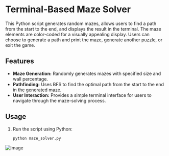 # Terminal-Based Maze Solver

This Python script generates random mazes, allows users to find a path from the start to the end, and displays the result in the terminal. The maze elements are color-coded for a visually appealing display. Users can choose to generate a path and print the maze, generate another puzzle, or exit the game.

## Features

- **Maze Generation:** Randomly generates mazes with specified size and wall percentage.
- **Pathfinding:** Uses BFS to find the optimal path from the start to the end in the generated maze.
- **User Interaction:** Provides a simple terminal interface for users to navigate through the maze-solving process.

## Usage

1. Run the script using Python:

   ```bash
   python maze_solver.py

![image](https://github.com/satyamkumar420/Terminal-Based-Maze-Solver/assets/98641231/39c12837-fc23-414d-a4cb-f7a28511539f)
